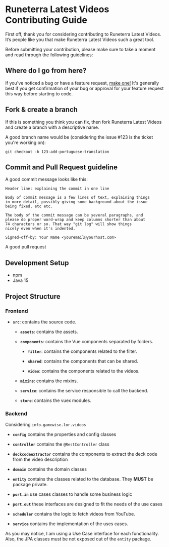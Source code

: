 # Runeterra Latest Videos Contributing Guide

First off, thank you for considering contributing to Runeterra Latest Videos. It’s people like you that make Runeterra Latest Videos such a great tool.

Before submitting your contribution, please make sure to take a moment and read through the following guidelines:

## Where do I go from here?

If you've noticed a bug or have a feature request, [make one!](url-to-new-issue) 
It's generally best if you get confirmation of your bug or approval for your feature request this way before starting to code.

## Fork & create a branch

If this is something you think you can fix, then fork Runeterra Latest Videos and create a branch with a descriptive name.

A good branch name would be (considering the issue #123 is the ticket you're working on):

```
git checkout -b 123-add-portuguese-translation
```

## Commit and Pull Request guideline

A good commit message looks like this:

```
Header line: explaining the commit in one line

Body of commit message is a few lines of text, explaining things
in more detail, possibly giving some background about the issue
being fixed, etc etc.

The body of the commit message can be several paragraphs, and
please do proper word-wrap and keep columns shorter than about
74 characters or so. That way "git log" will show things
nicely even when it's indented.

Signed-off-by: Your Name <youremail@yourhost.com>
```

A good pull request 

## Development Setup

- npm 
- Java 15

## Project Structure

### Frontend

- **`src`**: contains the source code.

  - **`assets`**: contains the assets.
    
  - **`components`**: contains the Vue components separated by folders.
    
      - **`filter`**: contains the components related to the filter.
        
      - **`shared`**: contains the components that can be shared.
        
      - **`video`**: contains the components related to the videos.
    
  - **`mixins`**: contains the mixins.
  
  - **`service`**: contains the service responsible to call the backend.
    
  - **`store`**: contains the vuex modules. 


### Backend

Considering `info.gamewise.lor.videos`

- **`config`** contains the properties and config classes
  
- **`controller`** contains the `@RestController` class

- **`deckcodeextractor`** contains the components to extract the deck code from the video description
  
- **`domain`** contains the domain classes
  
- **`entity`** contains the classes related to the database. They **MUST** be package private.

- **`port.in`** use cases classes to handle some business logic

- **`port.out`** these interfaces are designed to fit the needs of the use cases

- **`scheduler`** contains the logic to fetch videos from YouTube.

- **`service`** contains the implementation of the uses cases.

As you may notice, I am using a Use Case interface for each functionality. Also, the JPA classes must be not exposed out of the `entity` package.